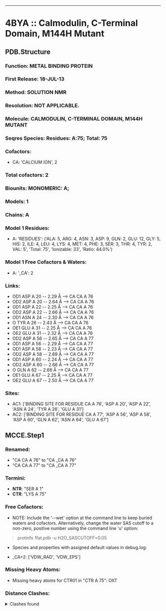---
# 4BYA :: Calmodulin, C-Terminal Domain, M144H Mutant
## PDB.Structure
### Function: METAL BINDING PROTEIN
### First Release: 18-JUL-13
### Method: SOLUTION NMR
### Resolution: NOT APPLICABLE.
### Molecule: CALMODULIN, C-TERMINAL DOMAIN, M144H MUTANT
### Seqres Species: Residues: A:75; Total: 75
### Cofactors:
  -  CA:
 'CALCIUM ION', 2

### Total cofactors: 2
### Biounits: MONOMERIC: A;
### Models: 1
### Chains: A
### Model 1 Residues:
  - A:
 'RESIDUES': ('ALA: 5, ARG: 4, ASN: 3, ASP: 9, GLN: 2, GLU: 12, GLY: 5, HIS: 2, ILE: 4, LEU: 4, LYS: 4, MET: 4, PHE: 3, SER: 3, THR: 4, TYR: 2, VAL: 5', 'Total: 75', 'Ionizable: 33',
              'Ratio: 44.0%')

### Model 1 Free Cofactors & Waters:
  - A:
 '_CA': 2

### Links:
  - OD1 ASP A 20 -- 2.29 Å --> CA  CA A 76
  - OD2 ASP A 20 -- 2.64 Å --> CA  CA A 76
  - OD1 ASP A 22 -- 2.25 Å --> CA  CA A 76
  - OD2 ASP A 22 -- 2.66 Å --> CA  CA A 76
  - OD1 ASN A 24 -- 2.30 Å --> CA  CA A 76
  - O  TYR A 26 -- 2.43 Å --> CA  CA A 76
  - OE1 GLU A 31 -- 2.25 Å --> CA  CA A 76
  - OE2 GLU A 31 -- 2.32 Å --> CA  CA A 76
  - OD2 ASP A 56 -- 2.65 Å --> CA  CA A 77
  - OD1 ASP A 56 -- 2.29 Å --> CA  CA A 77
  - OD1 ASP A 58 -- 2.23 Å --> CA  CA A 77
  - OD2 ASP A 58 -- 2.69 Å --> CA  CA A 77
  - OD1 ASP A 60 -- 2.24 Å --> CA  CA A 77
  - OD2 ASP A 60 -- 2.66 Å --> CA  CA A 77
  - O  GLN A 62 -- 2.66 Å --> CA  CA A 77
  - OE1 GLU A 67 -- 2.25 Å --> CA  CA A 77
  - OE2 GLU A 67 -- 2.50 Å --> CA  CA A 77

### Sites:
  - AC1: ['BINDING SITE FOR RESIDUE CA A 76', 'ASP A  20', 'ASP A  22', 'ASN A  24', 'TYR A  26', 'GLU A  31']
  - AC2: ['BINDING SITE FOR RESIDUE CA A 77', 'ASP A  56', 'ASP A  58', 'ASP A  60', 'GLN A  62', 'ASN A  64', 'GLU A  67']

## MCCE.Step1
### Renamed:
  - "CA    CA A  76" to "CA   _CA A  76"
  - "CA    CA A  77" to "CA   _CA A  77"

### Termini:
 - <strong>NTR</strong>: "SER A   1"
 - <strong>CTR</strong>: "LYS A  75"

### Free Cofactors:
  - NOTE: Include the '--wet' option at the command line to keep buried waters and cofactors. Alternatively, change the water SAS cutoff to a non-zero, positive number using the command line 'u' option:
  > protinfo 1fat.pdb -u H2O_SASCUTOFF=0.05
  - Species and properties with assigned default values in debug.log:

  - _CA+2: ['VDW_RAD', 'VDW_EPS']


### Missing Heavy Atoms:
  -    Missing heavy atoms for CTR01 in "CTR A  75":   OXT

### Distance Clashes:
<details><summary>Clashes found</summary>

- d= 1.53: " CA  NTR A   1" to " CB  SER A   1"
- d= 1.88: "HG22 THR A   6" to "HG23 THR A  73"
- d= 1.98: "HG23 ILE A  12" to "HG23 VAL A  69"

</details>

